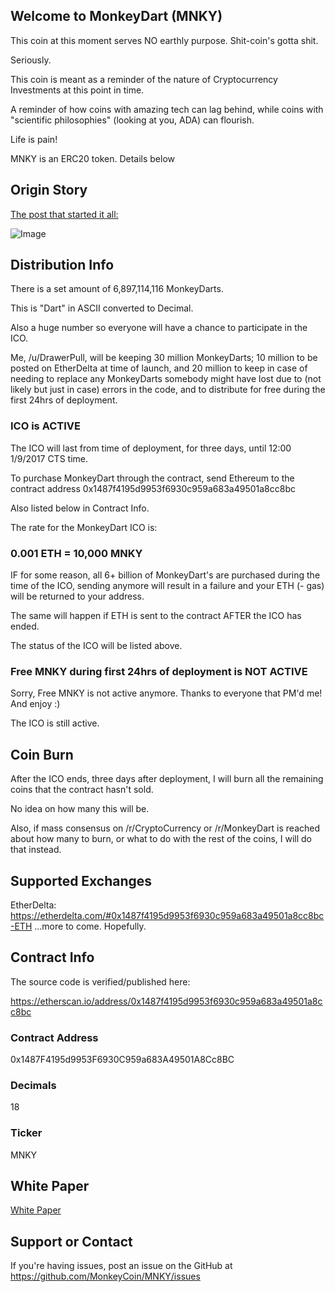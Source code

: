 ## Welcome to MonkeyDart (MNKY)

This coin at this moment serves NO earthly purpose. Shit-coin's gotta shit.

Seriously. 

This coin is meant as a reminder of the nature of Cryptocurrency Investments at this point in time.

A reminder of how coins with amazing tech can lag behind, while coins with "scientific philosophies" (looking at you, ADA) can flourish.

Life is pain!

MNKY is an ERC20 token. Details below

## Origin Story

[The post that started it all:](https://www.reddit.com/r/CryptoCurrency/comments/7o2o44/welcome_to_the_age_of_monkey_darts/)

![Image](https://i.redd.it/fp3i8k0bo1801.jpg)


## Distribution Info 
There is a set amount of 6,897,114,116 MonkeyDarts.

This is "Dart" in ASCII converted to Decimal. 

Also a huge number so everyone will have a chance to participate in the ICO.

Me, /u/DrawerPull, will be keeping 30 million MonkeyDarts; 
    10 million to be posted on EtherDelta at time of launch,
    and 20 million to keep in case of needing to replace any 
    MonkeyDarts somebody might have lost due to (not likely but just in case) errors
    in the code, and to distribute for free during the first 24hrs of deployment. 

### ICO is ACTIVE
The ICO will last from time of deployment, for three days, until 12:00 1/9/2017 CTS time.

To purchase MonkeyDart through the contract, send Ethereum to the contract address 
    0x1487f4195d9953f6930c959a683a49501a8cc8bc
    
Also listed below in Contract Info.

The rate for the MonkeyDart ICO is: 
### 0.001 ETH = 10,000 MNKY


IF for some reason, all 6+ billion of MonkeyDart's are purchased during the time of the ICO, 
sending anymore will result in a failure and your ETH (- gas) will be returned to your address.

The same will happen if ETH is sent to the contract AFTER the ICO has ended. 

The status of the ICO will be listed above.

### Free MNKY during first 24hrs of deployment is NOT ACTIVE


Sorry, Free MNKY is not active anymore. Thanks to everyone that PM'd me! And enjoy :) 

The ICO is still active.


## Coin Burn
After the ICO ends, three days after deployment, I will burn all the remaining coins that the contract hasn't sold.

No idea on how many this will be. 

Also, if mass consensus on /r/CryptoCurrency or /r/MonkeyDart is reached about how many to burn, or what to do with the rest of the coins, I will do that instead. 

## Supported Exchanges
EtherDelta: https://etherdelta.com/#0x1487f4195d9953f6930c959a683a49501a8cc8bc-ETH
...more to come. Hopefully.


## Contract Info

The source code is verified/published here:

https://etherscan.io/address/0x1487f4195d9953f6930c959a683a49501a8cc8bc

### Contract Address
0x1487F4195d9953F6930C959a683A49501A8Cc8BC

### Decimals
18

### Ticker
MNKY

## White Paper

[White Paper](http://MonkeyCoin.github.io/monkeycoin.github.io/MonkeyDartWhitePaper.pdf)

## Support or Contact

If you're having issues, post an issue on the GitHub at 
https://github.com/MonkeyCoin/MNKY/issues
